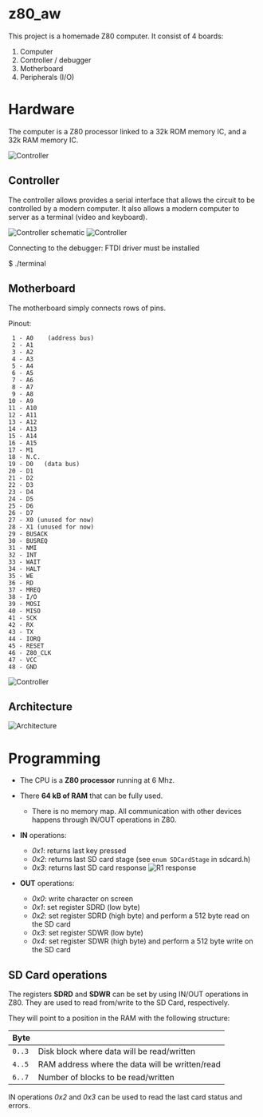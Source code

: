 # z80_aw

This project is a homemade Z80 computer. It consist of 4 boards:

1. Computer
2. Controller / debugger
3. Motherboard
4. Peripherals (I/O)

# Hardware

The computer is a Z80 processor linked to a 32k ROM memory IC, and a 32k RAM memory IC.

![Controller](images/Computer.png)

## Controller

The controller allows provides a serial interface that allows the circuit to be controlled by a modern computer. It also allows a modern computer to server as a terminal (video and keyboard).

![Controller schematic](images/Computer.png)
![Controller](images/z80_controller.jpg)

Connecting to the debugger: FTDI driver must be installed

   $ ./terminal


## Motherboard

The motherboard simply connects rows of pins.

Pinout:

```
 1 - A0    (address bus)
 2 - A1
 3 - A2
 4 - A3
 5 - A4
 6 - A5
 7 - A6
 8 - A7
 9 - A8
10 - A9
11 - A10
12 - A11
13 - A12
14 - A13
15 - A14
16 - A15
17 - M1
18 - N.C.
19 - D0   (data bus)
20 - D1
21 - D2
22 - D3
23 - D4
24 - D5
25 - D6
26 - D7
27 - X0 (unused for now)
28 - X1 (unused for now)
29 - BUSACK
30 - BUSREQ
31 - NMI
32 - INT
33 - WAIT
34 - HALT
35 - WE
36 - RD
37 - MREQ
38 - I/O
39 - MOSI
40 - MISO
41 - SCK
42 - RX
43 - TX
44 - IORQ
45 - RESET
46 - Z80_CLK
47 - VCC
48 - GND
```

![Controller](images/Motherboard.png)

## Architecture

![Architecture](images/architecture.png)

# Programming

- The CPU is a **Z80 processor** running at 6 Mhz.

- There **64 kB of RAM** that can be fully used.
  - There is no memory map. All communication with other devices happens through IN/OUT operations in Z80.

- **IN** operations:
  - *0x1*: returns last key pressed
  - *0x2*: returns last SD card stage (see `enum SDCardStage` in sdcard.h)
  - *0x3*: returns last SD card response 
![R1 response](http://elm-chan.org/docs/mmc/i/cresp.png)

- **OUT** operations:
  - *0x0*: write character on screen
  - *0x1*: set register SDRD (low byte)
  - *0x2*: set register SDRD (high byte) and perform a 512 byte read on the SD card
  - *0x3*: set register SDWR (low byte)
  - *0x4*: set register SDWR (high byte) and perform a 512 byte write on the SD card

## SD Card operations

The registers **SDRD** and **SDWR** can be set by using IN/OUT operations in Z80. They are used to read from/write to
the SD Card, respectively.

They will point to a position in the RAM with the following structure:

| Byte | |
|------|-|
| `0..3` | Disk block where data will be read/written      |
| `4..5` | RAM address where the data will be written/read |
| `6..7` | Number of blocks to be read/written             |

IN operations *0x2* and *0x3* can be used to read the last card status and errors.
